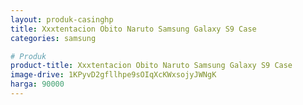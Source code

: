 ```yaml
---
layout: produk-casinghp
title: Xxxtentacion Obito Naruto Samsung Galaxy S9 Case
categories: samsung

# Produk
product-title: Xxxtentacion Obito Naruto Samsung Galaxy S9 Case
image-drive: 1KPyvD2gfllhpe9sOIqXcKWxsojyJWNgK
harga: 90000
---
```


